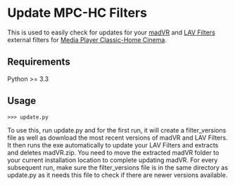 # Update MPC-HC Filters

This is used to easily check for updates for your [madVR](http://forum.doom9.org/showthread.php?t=146228) and [LAV Filters](http://forum.doom9.org/showthread.php?t=156191) external filters for [Media Player Classic-Home Cinema](https://nightly.mpc-hc.org/).

## Requirements

Python >= 3.3

## Usage
    >>> update.py


To use this, run update.py and for the first run, it will create a filter_versions file as well as download the most recent versions of madVR and LAV Filters. It then runs the exe automatically to update your LAV Filters and extracts and deletes madVR.zip. You need to move the extracted madVR folder to your current installation location to complete updating madVR. For every subsequent run, make sure the filter_versions file is in the same directory as update.py as it needs this file to check if there are newer versions available.
